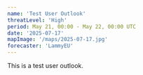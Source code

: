 ```yaml
---
name: 'Test User Outlook'
threatLevel: 'High'
period: May 21, 00:00 - May 22, 00:00 UTC
date: '2025-07-17'
mapImage: '/maps/2025-07-17.jpg'
forecaster: 'LammyEU'
---
```


This is a test user outlook.